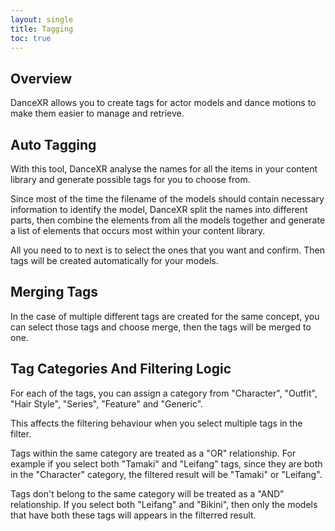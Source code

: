 ```yaml
---
layout: single
title: Tagging
toc: true
---
```


## Overview
DanceXR allows you to create tags for actor models and dance motions to make them easier to manage and retrieve.

## Auto Tagging
With this tool, DanceXR analyse the names for all the items in your content library and generate possible tags for you to choose from. 

Since most of the time the filename of the models should contain necessary information to identify the model, DanceXR split the names into different parts, then combine the elements from all the models together and generate a list of elements that occurs most within your content library. 

All you need to to next is to select the ones that you want and confirm. Then tags will be created automatically for your models. 

## Merging Tags
In the case of multiple different tags are created for the same concept, you can select those tags and choose merge, then the tags will be merged to one.

## Tag Categories And Filtering Logic
For each of the tags, you can assign a category from "Character", "Outfit", "Hair Style", "Series", "Feature" and "Generic". 

This affects the filtering behaviour when you select multiple tags in the filter.

Tags within the same category are treated as a "OR" relationship. For example if you select both "Tamaki" and "Leifang" tags, since they are both in the "Character" category, the filtered result will be "Tamaki" or "Leifang". 

Tags don't belong to the same category will be treated as a "AND" relationship. If you select both "Leifang" and "Bikini", then only the models that have both these tags will appears in the filterred result.
